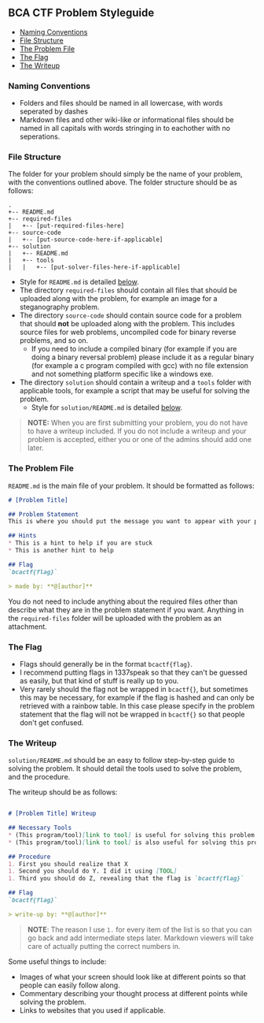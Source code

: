 ## BCA CTF Problem Styleguide

* [Naming Conventions](#naming-conventions)
* [File Structure](#file-structure)
* [The Problem File](#the-problem-file)
* [The Flag](#the-flag)
* [The Writeup](#the-writeup)

### Naming Conventions

* Folders and files should be named in all lowercase, with words seperated by dashes
* Markdown files and other wiki-like or informational files should be named in all capitals with words stringing in to eachother with no seperations.

### File Structure

The folder for your problem should simply be the name of your problem, with the conventions outlined above. The folder structure should be as follows:

```
.
+-- README.md
+-- required-files
|	+-- [put-required-files-here]
+-- source-code
|	+-- [put-source-code-here-if-applicable]
+-- solution
|	+-- README.md
|	+-- tools
|	|	+-- [put-solver-files-here-if-applicable]

```

* Style for `README.md` is detailed [below](#the-problem-file).
* The directory `required-files` should contain all files that should be uploaded along with the problem, for example an image for a steganography problem.
* The directory `source-code` should contain source code for a problem that should **not** be uploaded along with the problem. This includes source files for web problems, uncompiled code for binary reverse problems, and so on.
	* If you need to include a compiled binary (for example if you are doing a binary reversal problem) please include it as a regular binary (for example a c program compiled with gcc) with no file extension and not something platform specific like a windows exe.
* The directory `solution` should contain a writeup and a `tools` folder with applicable tools, for example a script that may be useful for solving the problem.
	* Style for `solution/README.md` is detailed [below](#the-writeup).

> **NOTE:** When you are first submitting your problem, you do not have to have a writeup included. If you do not include a writeup and your problem is accepted, either you or one of the admins should add one later.

### The Problem File

`README.md` is the main file of your problem. It should be formatted as follows:

```markdown
# [Problem Title]

## Problem Statement
This is where you should put the message you want to appear with your problem.

## Hints
* This is a hint to help if you are stuck
* This is another hint to help

## Flag
`bcactf{flag}`

> made by: **@[author]**

```

You do not need to include anything about the required files other than describe what they are in the problem statement if you want. Anything in the `required-files` folder will be uploaded with the problem as an attachment.

### The Flag

* Flags should generally be in the format `bcactf{flag}`. 
* I recommend putting flags in 1337speak so that they can't be guessed as easily, but that kind of stuff is really up to you. 
* Very rarely should the flag not be wrapped in `bcactf{}`, but sometimes this may be necessary, for example if the flag is hashed and can only be retrieved with a rainbow table. In this case please specify in the problem statement that the flag will not be wrapped in `bcactf{}` so that people don't get confused.

### The Writeup

`solution/README.md` should be an easy to follow step-by-step guide to solving the problem. It should detail the tools used to solve the problem, and the procedure.

The writeup should be as follows:

```markdown

# [Problem Title] Writeup

## Necessary Tools
* (This program/tool)[link to tool] is useful for solving this problem
* (This program/tool)[link to tool] is also useful for solving this problem

## Procedure
1. First you should realize that X
1. Second you should do Y. I did it using [TOOL]
1. Third you should do Z, revealing that the flag is `bcactf{flag}`

## Flag
`bcactf{flag}`

> write-up by: **@[author]**

```

>**NOTE**: The reason I use `1.` for every item of the list is so that you can go back and add intermediate steps later. Markdown viewers will take care of actually putting the correct numbers in.

Some useful things to include:

* Images of what your screen should look like at different points so that people can easily follow along.
* Commentary describing your thought process at different points while solving the problem.
* Links to websites that you used if applicable.
